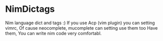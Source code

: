 # NimDictags
Nim language dict and tags :)
If you use Acp (vim plugin) you can setting vimrc, 
Of cause neocomplete, mucomplete can setting use them too
Have them, You can write nim code very comfortabl.
